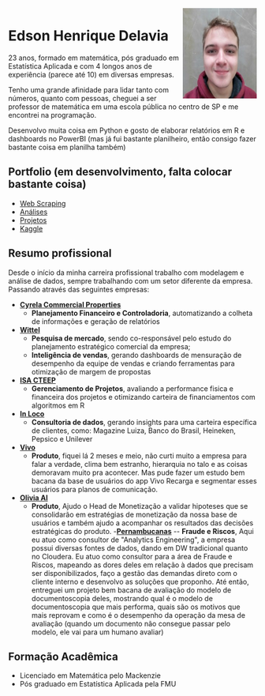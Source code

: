 <img align="right" width="150" height="183" src="https://github.com/the-data-dude/portfolio/blob/master/profile_utils/me.jpg?raw=true">

# Edson Henrique Delavia

23 anos, formado em matemática, pós graduado em Estatística Aplicada e com 4 longos anos de experiência (parece até 10) em diversas empresas.

Tenho uma grande afinidade para lidar tanto com números, quanto com pessoas, cheguei a ser professor de matemática em uma escola pública no centro de SP e me encontrei na programação.

Desenvolvo muita coisa em Python e gosto de elaborar relatórios em R e dashboards no PowerBI (mas já fui bastante planilheiro, então consigo fazer bastante coisa em planilha também)

## Portfolio (em desenvolvimento, falta colocar bastante coisa)

- [Web Scraping](https://github.com/the-data-dude/portfolio/tree/master/web-scraping)
- [Análises](https://github.com/the-data-dude/portfolio/tree/master/analysis)
- [Projetos](https://github.com/the-data-dude/portfolio/tree/master/projects)
- [Kaggle](https://www.kaggle.com/skulden)

## Resumo profissional

Desde o início da minha carreira profissional trabalho com modelagem e análise de dados, sempre trabalhando com um setor diferente da empresa. Passando através das seguintes empresas:

- [**Cyrela Commercial Properties**](http://www.ccpsa.com.br/pb/)
  - **Planejamento Financeiro e Controladoria**, automatizando a colheta de informações e geração de relatórios
- [**Wittel**](https://www.wittel.com/)
  - **Pesquisa de mercado**, sendo co-responsável pelo estudo do planejamento estratégico comercial da empresa;
  - **Inteligência de vendas**, gerando dashboards de mensuração de desempenho da equipe de vendas e criando ferramentas para otimização de margem de propostas
- [**ISA CTEEP**](http://www.isacteep.com.br/)
  - **Gerenciamento de Projetos**, avaliando a performance fisica e financeira dos projetos e otimizando carteira de financiamentos com algoritmos em R
- [**In Loco**](https://www.inloco.com.br/)
  - **Consultoria de dados**, gerando insights para uma carteira específica de clientes, como: Magazine Luiza, Banco do Brasil, Heineken, Pepsico e Unilever
- [**Vivo**](https://www.vivo.com.br/)
  - **Produto**, fiquei lá 2 meses e meio, não curti muito a empresa para falar a verdade, clima bem estranho, hierarquia no talo e as coisas demoravam muito pra acontecer. Mas  pude fazer um estudo bem bacana da base de usuários do app Vivo Recarga e segmentar esses usuários para planos de comunicação.
- [**Olivia AI**](https://www.olivia.ai/br)
  - **Produto**, Ajudo o Head de Monetização a validar hipoteses que se consolidarão em estratégias de monetização da nossa base de usuários e também ajudo a acompanhar os resultados das decisões estratégicas do produto. 
 -[**Pernambucanas**](https://www.pernambucanas.com.br)
 -- **Fraude e Riscos**, Aqui eu atuo como consultor de "Analytics Engineering", a empresa possui diversas fontes de dados, dando em DW tradicional quanto no Cloudera. Eu atuo como consultor para a área de Fraude e Riscos, mapeando as dores deles em relação à dados que precisam ser disponibilizados, faço a gestão das demandas direto com o cliente interno e desenvolvo as soluções que proponho. Até então, entreguei um projeto bem bacana de avaliação do modelo de documentoscopia deles, mostrando qual é o modelo de documentoscopia que mais performa, quais são os motivos que mais reprovam e como é o desempenho da operação da mesa de avaliação (quando um documento não consegue passar pelo modelo, ele vai para um humano avaliar)

## Formação Acadêmica

- Licenciado em Matemática pelo Mackenzie
- Pós graduado em Estatística Aplicada pela FMU

